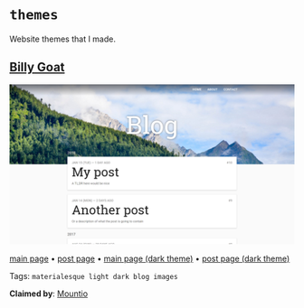 # `themes`
Website themes that I made.

## [Billy Goat](./billy-goat/)
[![screenshot of theme](./screenshots/billy-goat.png)](./screenshots/billy-goat.png)

[main page](./billy-goat/) • [post page](./billy-goat/post.html) • [main page (dark theme)](./billy-goat/index-dark.html) • [post page (dark theme)](./billy-goat/post-dark.html)

Tags: `materialesque light dark blog images`

**Claimed by**: [Mountio](https://mountio.github.io/)
